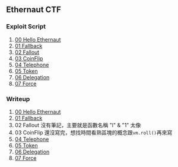 ## Ethernaut CTF

### Exploit Script
1. [00 Hello Ethernaut](./script/00_HelloEthernaut.s.sol)
2. [01 Fallback](./script/01_Fallback.s.sol)
3. [02 Fallout](./script/02_Fallout.s.sol)
4. [03 CoinFlip](./script/03_CoinFlip.s.sol)
5. [04 Telephone](./script/04_Telephone.s.sol)
6. [05 Token](./script/05_Token.s.sol)
7. [06 Delegation](./script/06_Delegation.s.sol)
8. [07 Force](./script/07_Force.s.sol)

### Writeup
1. [00 Hello Ethernaut](./writeup/00_HelloEthernaut.md)
2. [01 Fallback](./writeup/01_Fallback.md)
3. 02 Fallout 沒有筆記，主要就是函數名稱 "l" & "1" 太像
4. 03 CoinFlip 還沒寫完，想找時間看熟區塊的概念跟`vm.roll()`再來寫
5. [04 Telephone](./writeup/04_Telephone.md)
6. [05 Token](./writeup/05_Token.md)
7. [06 Delegation](./writeup/06_Delegation.md)
8. [07 Force](./writeup/07_Force.md)